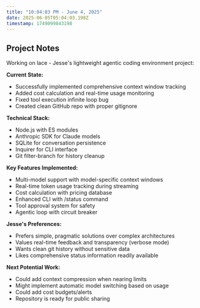 ```yaml
---
title: "10:04:03 PM - June 4, 2025"
date: 2025-06-05T05:04:03.198Z
timestamp: 1749099843198
---
```


## Project Notes

Working on lace - Jesse's lightweight agentic coding environment project:

**Current State:**
- Successfully implemented comprehensive context window tracking
- Added cost calculation and real-time usage monitoring
- Fixed tool execution infinite loop bug
- Created clean GitHub repo with proper gitignore

**Technical Stack:**
- Node.js with ES modules
- Anthropic SDK for Claude models
- SQLite for conversation persistence
- Inquirer for CLI interface
- Git filter-branch for history cleanup

**Key Features Implemented:**
- Multi-model support with model-specific context windows
- Real-time token usage tracking during streaming
- Cost calculation with pricing database
- Enhanced CLI with /status command
- Tool approval system for safety
- Agentic loop with circuit breaker

**Jesse's Preferences:**
- Prefers simple, pragmatic solutions over complex architectures
- Values real-time feedback and transparency (verbose mode)
- Wants clean git history without sensitive data
- Likes comprehensive status information readily available

**Next Potential Work:**
- Could add context compression when nearing limits
- Might implement automatic model switching based on usage
- Could add cost budgets/alerts
- Repository is ready for public sharing
